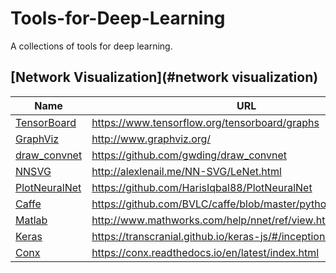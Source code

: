 # Tools-for-Deep-Learning

A collections of tools for deep learning. 

## [Network Visualization](#network visualization)

|Name|URL|
|----|---|
| [TensorBoard](https://www.tensorflow.org/tensorboard/graphs) | https://www.tensorflow.org/tensorboard/graphs |
| [GraphViz](http://www.graphviz.org/) | http://www.graphviz.org/ |
| [draw_convnet](https://github.com/gwding/draw_convnet) | https://github.com/gwding/draw_convnet |
| [NNSVG](http://alexlenail.me/NN-SVG/LeNet.html) | http://alexlenail.me/NN-SVG/LeNet.html |
| [PlotNeuralNet](https://github.com/HarisIqbal88/PlotNeuralNet) | https://github.com/HarisIqbal88/PlotNeuralNet |
| [Caffe](https://github.com/BVLC/caffe/blob/master/python/caffe/draw.py) | https://github.com/BVLC/caffe/blob/master/python/caffe/draw.py |
| [Matlab](http://www.mathworks.com/help/nnet/ref/view.html) | http://www.mathworks.com/help/nnet/ref/view.html |
| [Keras](https://transcranial.github.io/keras-js/#/inception-v3) | https://transcranial.github.io/keras-js/#/inception-v3 |
| [Conx](https://conx.readthedocs.io/en/latest/index.html) | https://conx.readthedocs.io/en/latest/index.html |

